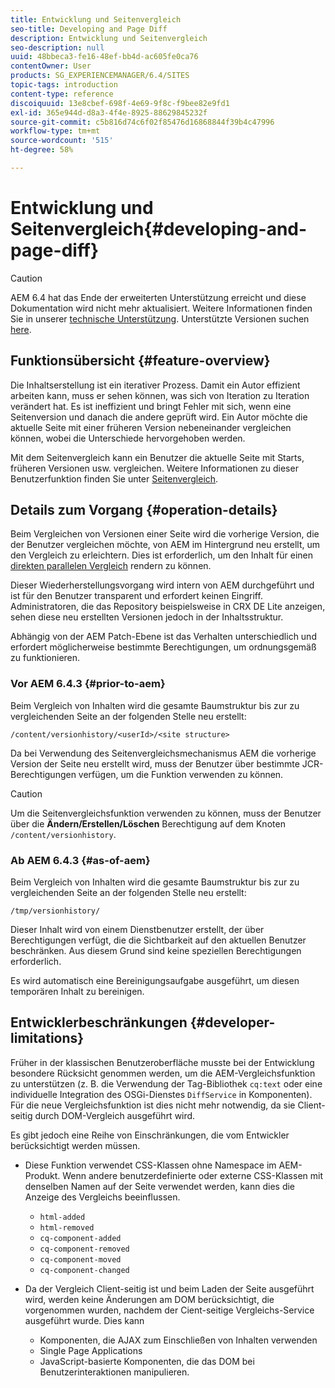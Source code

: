 ```yaml
---
title: Entwicklung und Seitenvergleich
seo-title: Developing and Page Diff
description: Entwicklung und Seitenvergleich
seo-description: null
uuid: 48bbeca3-fe16-48ef-bb4d-ac605fe0ca76
contentOwner: User
products: SG_EXPERIENCEMANAGER/6.4/SITES
topic-tags: introduction
content-type: reference
discoiquuid: 13e8cbef-698f-4e69-9f8c-f9bee82e9fd1
exl-id: 365e944d-d8a3-4f4e-8925-88629845232f
source-git-commit: c5b816d74c6f02f85476d16868844f39b4c47996
workflow-type: tm+mt
source-wordcount: '515'
ht-degree: 58%

---
```


# Entwicklung und Seitenvergleich{#developing-and-page-diff}

>[!CAUTION]
>
>AEM 6.4 hat das Ende der erweiterten Unterstützung erreicht und diese Dokumentation wird nicht mehr aktualisiert. Weitere Informationen finden Sie in unserer [technische Unterstützung](https://helpx.adobe.com/de/support/programs/eol-matrix.html). Unterstützte Versionen suchen [here](https://experienceleague.adobe.com/docs/?lang=de).

## Funktionsübersicht {#feature-overview}

Die Inhaltserstellung ist ein iterativer Prozess. Damit ein Autor effizient arbeiten kann, muss er sehen können, was sich von Iteration zu Iteration verändert hat. Es ist ineffizient und bringt Fehler mit sich, wenn eine Seitenversion und danach die andere geprüft wird. Ein Autor möchte die aktuelle Seite mit einer früheren Version nebeneinander vergleichen können, wobei die Unterschiede hervorgehoben werden.

Mit dem Seitenvergleich kann ein Benutzer die aktuelle Seite mit Starts, früheren Versionen usw. vergleichen. Weitere Informationen zu dieser Benutzerfunktion finden Sie unter [Seitenvergleich](/help/sites-authoring/page-diff.md).

## Details zum Vorgang {#operation-details}

Beim Vergleichen von Versionen einer Seite wird die vorherige Version, die der Benutzer vergleichen möchte, von AEM im Hintergrund neu erstellt, um den Vergleich zu erleichtern. Dies ist erforderlich, um den Inhalt für einen [direkten parallelen Vergleich](/help/sites-authoring/page-diff.md#presentation-of-differences) rendern zu können.

Dieser Wiederherstellungsvorgang wird intern von AEM durchgeführt und ist für den Benutzer transparent und erfordert keinen Eingriff. Administratoren, die das Repository beispielsweise in CRX DE Lite anzeigen, sehen diese neu erstellten Versionen jedoch in der Inhaltsstruktur.

Abhängig von der AEM Patch-Ebene ist das Verhalten unterschiedlich und erfordert möglicherweise bestimmte Berechtigungen, um ordnungsgemäß zu funktionieren.

### Vor AEM 6.4.3 {#prior-to-aem}

Beim Vergleich von Inhalten wird die gesamte Baumstruktur bis zur zu vergleichenden Seite an der folgenden Stelle neu erstellt:

`/content/versionhistory/<userId>/<site structure>`

Da bei Verwendung des Seitenvergleichsmechanismus AEM die vorherige Version der Seite neu erstellt wird, muss der Benutzer über bestimmte JCR-Berechtigungen verfügen, um die Funktion verwenden zu können.

>[!CAUTION]
>
>Um die Seitenvergleichsfunktion verwenden zu können, muss der Benutzer über die **Ändern/Erstellen/Löschen** Berechtigung auf dem Knoten `/content/versionhistory`.

### Ab AEM 6.4.3 {#as-of-aem}

Beim Vergleich von Inhalten wird die gesamte Baumstruktur bis zur zu vergleichenden Seite an der folgenden Stelle neu erstellt:

`/tmp/versionhistory/`

Dieser Inhalt wird von einem Dienstbenutzer erstellt, der über Berechtigungen verfügt, die die Sichtbarkeit auf den aktuellen Benutzer beschränken. Aus diesem Grund sind keine speziellen Berechtigungen erforderlich.

Es wird automatisch eine Bereinigungsaufgabe ausgeführt, um diesen temporären Inhalt zu bereinigen.

## Entwicklerbeschränkungen {#developer-limitations}

Früher in der klassischen Benutzeroberfläche musste bei der Entwicklung besondere Rücksicht genommen werden, um die AEM-Vergleichsfunktion zu unterstützen (z. B. die Verwendung der Tag-Bibliothek `cq:text` oder eine individuelle Integration des OSGi-Dienstes `DiffService` in Komponenten). Für die neue Vergleichsfunktion ist dies nicht mehr notwendig, da sie Client-seitig durch DOM-Vergleich ausgeführt wird.

Es gibt jedoch eine Reihe von Einschränkungen, die vom Entwickler berücksichtigt werden müssen.

* Diese Funktion verwendet CSS-Klassen ohne Namespace im AEM-Produkt. Wenn andere benutzerdefinierte oder externe CSS-Klassen mit denselben Namen auf der Seite verwendet werden, kann dies die Anzeige des Vergleichs beeinflussen.

   * `html-added`
   * `html-removed`
   * `cq-component-added`
   * `cq-component-removed`
   * `cq-component-moved`
   * `cq-component-changed`

* Da der Vergleich Client-seitig ist und beim Laden der Seite ausgeführt wird, werden keine Änderungen am DOM berücksichtigt, die vorgenommen wurden, nachdem der Cient-seitige Vergleichs-Service ausgeführt wurde. Dies kann

   * Komponenten, die AJAX zum Einschließen von Inhalten verwenden
   * Single Page Applications
   * JavaScript-basierte Komponenten, die das DOM bei Benutzerinteraktionen manipulieren.
